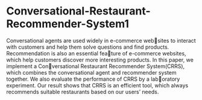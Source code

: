 # Conversational-Restaurant-Recommender-System1
Conversational agents are used widely in e-commerce websites to interact with customers and help them solve questions
and find products. Recommendation is also an essential feature of e-commerce websites, which help customers discover
more interesting products. In this paper, we implement a Conversational Restaurant Recommender System(CRRS), which
combines the conversational agent and recommender system
together. We also evaluate the performance of CRRS by a laboratory experiment. Our result shows that CRRS is an efficient
tool, which always recommends suitable restaurants based on
our users’ needs.
